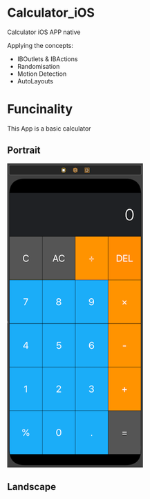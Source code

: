 # Calculator_iOS
Calculator iOS APP native

Applying the concepts:

* IBOutlets & IBActions
* Randomisation
* Motion Detection
* AutoLayouts

# Funcinality
This App is a basic calculator


## Portrait

![Portrait](Documentation/image.png)

## Landscape
